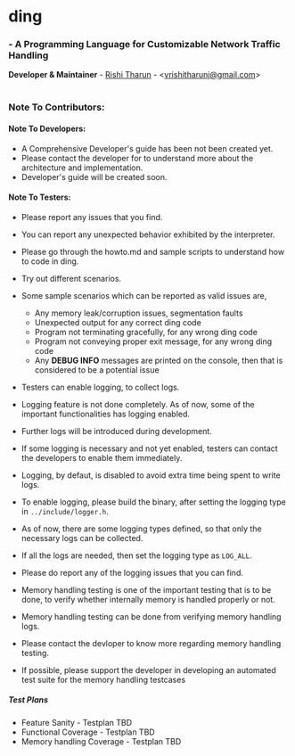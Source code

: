 
# ding
### - A Programming Language for Customizable Network Traffic Handling
**Developer & Maintainer** - [Rishi Tharun](https://www.github.com/rishitharun) - <<vrishitharunj@gmail.com>><br>
<br>

### Note To Contributors:
#### Note To Developers:
* A Comprehensive Developer's guide has been not been created yet.
* Please contact the developer for to understand more about the architecture and implementation.
* Developer's guide will be created soon.

#### Note To Testers:
* Please report any issues that you find.
* You can report any unexpected behavior exhibited by the interpreter.
* Please go through the howto.md and sample scripts to understand how to code in ding.
* Try out different scenarios.
* Some sample scenarios which can be reported as valid issues are,
   * Any memory leak/corruption issues, segmentation faults
   * Unexpected output for any correct ding code
   * Program not terminating gracefully, for any wrong ding code
   * Program not conveying proper exit message, for any wrong ding code
   * Any **DEBUG INFO** messages are printed on the console, then that is considered to be a potential issue
* Testers can enable logging, to collect logs.
* Logging feature is not done completely. As of now, some of the important functionalities has logging enabled.
* Further logs will be introduced during development.
* If some logging is necessary and not yet enabled, testers can contact the developers to enable them immediately.

* Logging, by defaut, is disabled to avoid extra time being spent to write logs.
* To enable logging, please build the binary, after setting the logging type in `../include/logger.h`.
* As of now, there are some logging types defined, so that only the necessary logs can be collected.
* If all the logs are needed, then set the logging type as `LOG_ALL`.
* Please do report any of the logging issues that you can find.

* Memory handling testing is one of the important testing that is to be done, to verify whether internally memory is handled properly or not.
* Memory handling testing can be done from verifying memory handling logs.
* Please contact the devloper to know more regarding memory handling testing.
* If possible, please support the developer in developing an automated test suite for the memory handling testcases

##### Test Plans
* Feature Sanity - Testplan TBD
* Functional Coverage - Testplan TBD
* Memory handling Coverage - Testplan TBD
